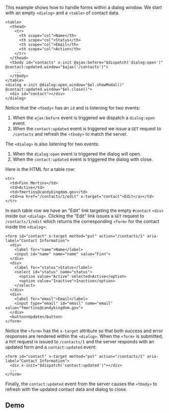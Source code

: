 This example shows how to handle forms within a dialog window.
We start with an empty `<dialog>` and a `<table>` of contact data.
```
<table>  
  <thead>  
    <tr>  
      <th scope="col">Name</th>  
      <th scope="col">Status</th>  
      <th scope="col">Email</th>  
      <th scope="col">Action</th>  
    </tr>  
  </thead>  
  <tbody id="contacts" x-init @ajax:before="$dispatch('dialog:open')" @contact:updated.window="$ajax('/contacts')">  
    ...  
  </tbody>  
</table>
<dialog x-init @dialog:open.window="$el.showModal()" @contact:updated.window="$el.close()">  
  <div id="contact"></div>  
</dialog>
```
Notice that the `<tbody>` has an `id` and is listening for two events:

1.  When the `ajax:before` event is triggered we dispatch a `dialog:open` event.
2.  When the `contact:updated` event is triggered we issue a `GET` request to `/contacts` and refresh the `<tbody>` to match the server.

The `<dialog>` is also listening for two events:

1.  When the `dialog:open` event is triggered the dialog will open.
2.  When the `contact:updated` event is triggered the dialog with close.

Here is the HTML for a table row:
```
<tr>  
  <td>Finn Mertins</td>  
  <td>Active</td>  
  <td>fmertins@candykingdom.gov</td>  
  <td><a href="/contacts/1/edit" x-target="contact">Edit</a></td>  
</tr>
```
In each table row we have an "Edit" link targeting the empty `#contact` `<div>` inside our `<dialog>`.
Clicking the "Edit" link issues a `GET` request to `/contacts/1/edit` which returns the corresponding `<form>` for the contact inside the `<dialog>`:
```
<form id="contact" x-target method="put" action="/contacts/1" aria-label="Contact Information">  
  <div>  
    <label for="name">Name</label>  
    <input id="name" name="name" value="Finn">  
  </div>  
  <div>  
    <label for="status">Status</label>  
    <select id="status" name="status">  
      <option value="Active" selected>Active</option>  
      <option value="Inactive">Inactive</option>  
    </select>  
  </div>  
  <div>  
    <label for="email">Email</label>  
    <input type="email" id="email" name="email" value="fmertins@candykingdom.gov">  
  </div>  
  <button>Update</button>  
</form>
```
Notice the `<form>` has the `x-target` attribute so that both success and error responses are rendered within the `<dialog>`.
When the `<form>` is submitted, a `PUT` request is issued to `/contacts/1` and the server responds with an updated form and a `contact:updated` event:
```
<form id="contact" x-target method="put" action="/contacts/1" aria-label="Contact Information">  
  <div x-init="$dispatch('contact:updated')"></div>  
  ...  
</form>
```
Finally, the `contact:updated` event from the server causes the `<tbody>` to refresh with the updated contact data and dialog to close.


## Demo